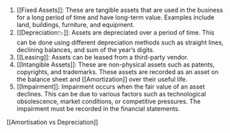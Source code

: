 1. [[Fixed Assets]]: These are tangible assets that are used in the business for a long period of time and have long-term value. Examples include land, buildings, furniture, and equipment.
2. [[Depreciation📉]]: Assets are depreciated over a period of time. This can be done using different depreciation methods such as straight lines, declining balances, and sum of the year’s digits.
3. [[Leasing]]: Assets can be leased from a third-party vendor.
4. [[Intangible Assets]]: These are non-physical assets such as patents, copyrights, and trademarks. These assets are recorded as an asset on the balance sheet and [[Amortization]] over their useful life.
5. [[Impairment]]: Impairment occurs when the fair value of an asset declines. This can be due to various factors such as technological obsolescence, market conditions, or competitive pressures. The impairment must be recorded in the financial statements.


[[Amortisation vs Depreciation]]